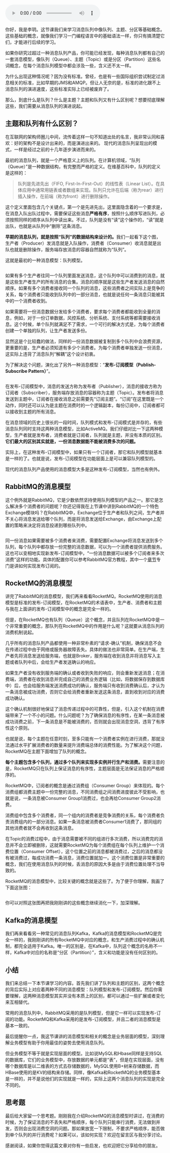 <audio title="03 _ 消息模型：主题和队列有什么区别？" src="https://static001.geekbang.org/resource/audio/d4/fd/d42bd3e7555aabe4fa56c2e21fe029fd.mp3" controls="controls"></audio> 
<p>你好，我是李玥。这节课我们来学习消息队列中像队列、主题、分区等基础概念。这些基础的概念，就像我们学习一门编程语言中的基础语法一样，你只有搞清楚它们，才能进行后续的学习。</p><p>如果你研究过超过一种消息队列产品，你可能已经发现，每种消息队列都有自己的一套消息模型，像队列（Queue）、主题（Topic）或是分区（Partition）这些名词概念，在每个消息队列模型中都会涉及一些，含义还不太一样。</p><p>为什么出现这种情况呢？因为没有标准。曾经，也是有一些国际组织尝试制定过消息相关的标准，比如早期的JMS和AMQP。但让人无奈的是，标准的进化跟不上消息队列的演进速度，这些标准实际上已经被废弃了。</p><p>那么，到底什么是队列？什么是主题？主题和队列又有什么区别呢？想要彻底理解这些，我们需要从消息队列的演进说起。</p><h2>主题和队列有什么区别？</h2><p>在互联网的架构师圈儿中间，流传着这样一句不知道出处的名言，我非常认同和喜欢：好的架构不是设计出来的，而是演进出来的。 现代的消息队列呈现出的模式，一样是经过之前的十几年逐步演进而来的。</p><p>最初的消息队列，就是一个严格意义上的队列。在计算机领域，“队列（Queue）”是一种数据结构，有完整而严格的定义。在维基百科中，队列的定义是这样的：</p><!-- [[[read_end]]] --><blockquote>
<p>队列是先进先出（FIFO, First-In-First-Out）的线性表（Linear List）。在具体应用中通常用链表或者数组来实现。队列只允许在后端（称为rear）进行插入操作，在前端（称为front）进行删除操作。</p>
</blockquote><p>这个定义里面包含几个关键点，第一个是先进先出，这里面隐含着的一个要求是，在消息入队出队过程中，需要保证这些消息<strong>严格有序</strong>，按照什么顺序写进队列，必须按照同样的顺序从队列中读出来。不过，队列是没有“读”这个操作的，“读”就是出队，也就是从队列中“删除”这条消息。</p><p><strong>早期的消息队列，就是按照“队列”的数据结构来设计的。</strong>我们一起看下这个图，生产者（Producer）发消息就是入队操作，消费者（Consumer）收消息就是出队也就是删除操作，服务端存放消息的容器自然就称为“队列”。</p><p>这就是最初的一种消息模型：队列模型。</p><p><img src="https://static001.geekbang.org/resource/image/b1/84/b18f43f67ae1b0d24d88f0ba39708a84.jpg" alt=""></p><p>如果有多个生产者往同一个队列里面发送消息，这个队列中可以消费到的消息，就是这些生产者生产的所有消息的合集。消息的顺序就是这些生产者发送消息的自然顺序。如果有多个消费者接收同一个队列的消息，这些消费者之间实际上是竞争的关系，每个消费者只能收到队列中的一部分消息，也就是说任何一条消息只能被其中的一个消费者收到。</p><p>如果需要将一份消息数据分发给多个消费者，要求每个消费者都能收到全量的消息，例如，对于一份订单数据，风控系统、分析系统、支付系统等都需要接收消息。这个时候，单个队列就满足不了需求，一个可行的解决方式是，为每个消费者创建一个单独的队列，让生产者发送多份。</p><p>显然这是个比较蠢的做法，同样的一份消息数据被复制到多个队列中会浪费资源，更重要的是，生产者必须知道有多少个消费者。为每个消费者单独发送一份消息，这实际上违背了消息队列“解耦”这个设计初衷。</p><p>为了解决这个问题，演化出了另外一种消息模型：“<strong>发布-订阅模型（Publish-Subscribe Pattern）</strong>”。</p><p><img src="https://static001.geekbang.org/resource/image/d5/54/d5c0742113b2a6f5a419e1ffc3327354.jpg" alt=""></p><p>在发布-订阅模型中，消息的发送方称为发布者（Publisher），消息的接收方称为订阅者（Subscriber），服务端存放消息的容器称为主题（Topic）。发布者将消息发送到主题中，订阅者在接收消息之前需要先“订阅主题”。“订阅”在这里既是一个动作，同时还可以认为是主题在消费时的一个逻辑副本，每份订阅中，订阅者都可以接收到主题的所有消息。</p><p>在消息领域的历史上很长的一段时间，队列模式和发布-订阅模式是并存的，有些消息队列同时支持这两种消息模型，比如ActiveMQ。我们仔细对比一下这两种模型，生产者就是发布者，消费者就是订阅者，队列就是主题，并没有本质的区别。<strong>它们最大的区别其实就是，一份消息数据能不能被消费多次的问题。</strong></p><p>实际上，在这种发布-订阅模型中，如果只有一个订阅者，那它和队列模型就基本是一样的了。也就是说，发布-订阅模型在功能层面上是可以兼容队列模型的。</p><p>现代的消息队列产品使用的消息模型大多是这种发布-订阅模型，当然也有例外。</p><h2>RabbitMQ的消息模型</h2><p>这个例外就是RabbitMQ，它是少数依然坚持使用队列模型的产品之一。那它是怎么解决多个消费者的问题呢？你还记得我在上节课中讲到RabbitMQ的一个特色Exchange模块吗？在RabbitMQ中，Exchange位于生产者和队列之间，生产者并不关心将消息发送给哪个队列，而是将消息发送给Exchange，由Exchange上配置的策略来决定将消息投递到哪些队列中。</p><p><img src="https://static001.geekbang.org/resource/image/2d/a5/2df04ce80ff54702240df8598f277ca5.jpg" alt=""></p><p>同一份消息如果需要被多个消费者来消费，需要配置Exchange将消息发送到多个队列，每个队列中都存放一份完整的消息数据，可以为一个消费者提供消费服务。这也可以变相地实现新发布-订阅模型中，“一份消息数据可以被多个订阅者来多次消费”这样的功能。具体的配置你可以参考RabbitMQ官方教程，其中一个<a href="http://www.rabbitmq.com/tutorials/tutorial-three-python.html">章节</a>专门是讲如何实现发布订阅的。</p><h2>RocketMQ的消息模型</h2><p>讲完了RabbitMQ的消息模型，我们再来看看RocketMQ。RocketMQ使用的消息模型是标准的发布-订阅模型，在RocketMQ的术语表中，生产者、消费者和主题与我在上面讲的发布-订阅模型中的概念是完全一样的。</p><p>但是，在RocketMQ也有队列（Queue）这个概念，并且队列在RocketMQ中是一个非常重要的概念，那队列在RocketMQ中的作用是什么呢？这就要从消息队列的消费机制说起。</p><p>几乎所有的消息队列产品都使用一种非常朴素的“请求-确认”机制，确保消息不会在传递过程中由于网络或服务器故障丢失。具体的做法也非常简单。在生产端，生产者先将消息发送给服务端，也就是Broker，服务端在收到消息并将消息写入主题或者队列中后，会给生产者发送确认的响应。</p><p>如果生产者没有收到服务端的确认或者收到失败的响应，则会重新发送消息；在消费端，消费者在收到消息并完成自己的消费业务逻辑（比如，将数据保存到数据库中）后，也会给服务端发送消费成功的确认，服务端只有收到消费确认后，才认为一条消息被成功消费，否则它会给消费者重新发送这条消息，直到收到对应的消费成功确认。</p><p>这个确认机制很好地保证了消息传递过程中的可靠性，但是，引入这个机制在消费端带来了一个不小的问题。什么问题呢？为了确保消息的有序性，在某一条消息被成功消费之前，下一条消息是不能被消费的，否则就会出现消息空洞，违背了有序性这个原则。</p><p>也就是说，每个主题在任意时刻，至多只能有一个消费者实例在进行消费，那就没法通过水平扩展消费者的数量来提升消费端总体的消费性能。为了解决这个问题，RocketMQ在主题下面增加了队列的概念。</p><p><strong>每个主题包含多个队列，通过多个队列来实现多实例并行生产和消费。</strong>需要注意的是，RocketMQ只在队列上保证消息的有序性，主题层面是无法保证消息的严格顺序的。</p><p>RocketMQ中，订阅者的概念是通过消费组（Consumer Group）来体现的。每个消费组都消费主题中一份完整的消息，不同消费组之间消费进度彼此不受影响，也就是说，一条消息被Consumer Group1消费过，也会再给Consumer Group2消费。</p><p>消费组中包含多个消费者，同一个组内的消费者是竞争消费的关系，每个消费者负责消费组内的一部分消息。如果一条消息被消费者Consumer1消费了，那同组的其他消费者就不会再收到这条消息。</p><p>在Topic的消费过程中，由于消息需要被不同的组进行多次消费，所以消费完的消息并不会立即被删除，这就需要RocketMQ为每个消费组在每个队列上维护一个消费位置（Consumer Offset），这个位置之前的消息都被消费过，之后的消息都没有被消费过，每成功消费一条消息，消费位置就加一。这个消费位置是非常重要的概念，我们在使用消息队列的时候，丢消息的原因大多是由于消费位置处理不当导致的。</p><p>RocketMQ的消息模型中，比较关键的概念就是这些了。为了便于你理解，我画了下面这张图：</p><p><img src="https://static001.geekbang.org/resource/image/46/17/465142ab5b5096f283118c307e8cc117.jpg" alt=""></p><p>你可以对照这张图再把我刚刚讲的这些概念继续消化一下，加深理解。</p><h2>Kafka的消息模型</h2><p>我们再来看看另一种常见的消息队列Kafka，Kafka的消息模型和RocketMQ是完全一样的，我刚刚讲的所有RocketMQ中对应的概念，和生产消费过程中的确认机制，都完全适用于Kafka。唯一的区别是，在Kafka中，队列这个概念的名称不一样，Kafka中对应的名称是“分区（Partition）”，含义和功能是没有任何区别的。</p><h2>小结</h2><p>我们来总结一下本节课学习的内容。首先我们讲了队列和主题的区别，这两个概念的背后实际上对应着两种不同的消息模型：队列模型和发布-订阅模型。然后你需要理解，这两种消息模型其实并没有本质上的区别，都可以通过一些扩展或者变化来互相替代。</p><p>常用的消息队列中，RabbitMQ采用的是队列模型，但是它一样可以实现发布-订阅的功能。RocketMQ和Kafka采用的是发布-订阅模型，并且二者的消息模型是基本一致的。</p><p>最后提醒你一点，我这节课讲的消息模型和相关的概念是业务层面的模型，深刻理解业务模型有助于你用最佳的姿势去使用消息队列。</p><p>但业务模型不等于就是实现层面的模型。比如说MySQL和Hbase同样是支持SQL的数据库，它们的业务模型中，存放数据的单元都是“表”，但是在实现层面，没有哪个数据库是以二维表的方式去存储数据的，MySQL使用B+树来存储数据，而HBase使用的是KV的结构来存储。同样，像Kafka和RocketMQ的业务模型基本是一样的，并不是说他们的实现就是一样的，实际上这两个消息队列的实现是完全不同的。</p><h2>思考题</h2><p>最后给大家留一个思考题。刚刚我在介绍RocketMQ的消息模型时讲过，在消费的时候，为了保证消息的不丢失和严格顺序，每个队列只能串行消费，无法做到并发，否则会出现消费空洞的问题。那如果放宽一下限制，不要求严格顺序，能否做到单个队列的并行消费呢？如果可以，该如何实现？欢迎在留言区与我分享讨论。</p><p>感谢阅读，如果你觉得这篇文章对你有一些启发，也欢迎把它分享给你的朋友。</p><p></p>